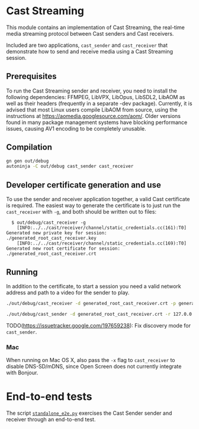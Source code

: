# Cast Streaming

This module contains an implementation of Cast Streaming, the real-time media
streaming protocol between Cast senders and Cast receivers.

Included are two applications, `cast_sender` and `cast_receiver` that
demonstrate how to send and receive media using a Cast Streaming session.

## Prerequisites

To run the Cast Streaming sender and receiver, you need to install the following
dependencies: FFMPEG, LibVPX, LibOpus, LibSDL2, LibAOM as well as their headers
(frequently in a separate -dev package). Currently, it is advised that most
Linux users compile LibAOM from source, using the instructions at
https://aomedia.googlesource.com/aom/. Older versions found in many package
management systems have blocking performance issues, causing AV1 encoding to be
completely unusable.

## Compilation

```bash
gn gen out/debug
autoninja -C out/debug cast_sender cast_receiver
```

## Developer certificate generation and use

To use the sender and receiver application together, a valid Cast certificate is
required. The easiest way to generate the certificate is to just run the
`cast_receiver` with `-g`, and both should be written out to files:

```
  $ out/debug/cast_receiver -g
    [INFO:../../cast/receiver/channel/static_credentials.cc(161):T0] Generated new private key for session: ./generated_root_cast_receiver.key
    [INFO:../../cast/receiver/channel/static_credentials.cc(169):T0] Generated new root certificate for session: ./generated_root_cast_receiver.crt
```

## Running

In addition to the certificate, to start a session you need a valid network
address and path to a video for the sender to play.

```bash
./out/debug/cast_receiver -d generated_root_cast_receiver.crt -p generated_root_cast_receiver.key lo0

./out/debug/cast_sender -d generated_root_cast_receiver.crt -r 127.0.0.1 ~/video-1080-mp4.mp4
```

TODO(https://issuetracker.google.com/197659238): Fix discovery mode for `cast_sender`. 

### Mac

When running on Mac OS X, also pass the `-x` flag to `cast_receiver` to disable
DNS-SD/mDNS, since Open Screen does not currently integrate with Bonjour.

# End-to-end tests

The script [`standalone_e2e.py`](../standalone_e2e.py) exercises the Cast Sender
sender and receiver through an end-to-end test.
